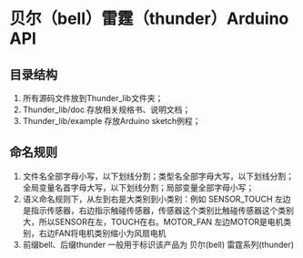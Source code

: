 # 贝尔（bell）雷霆（thunder）Arduino API

## 目录结构
1. 所有源码文件放到Thunder_lib文件夹；
2. Thunder_lib/doc 存放相关规格书、说明文档；
3. Thunder_lib/example 存放Arduino sketch例程；

## 命名规则
1. 文件名全部字母小写，以下划线分割；类型名全部字母大写，以下划线分割；全局变量名首字母大写，以下划线分割；局部变量全部字母小写；
2. 语义命名规则下，从左到右是大类别到小类别：例如 SENSOR_TOUCH 左边是指示传感器，右边指示触碰传感器，传感器这个类别比触碰传感器这个类别大，所以SENSOR在左，TOUCH在右。MOTOR_FAN 左边MOTOR是电机类别，右边FAN将电机类别缩小为风扇电机
3. 前缀bell、后缀thunder 一般用于标识该产品为 贝尔(bell) 雷霆系列(thunder)

